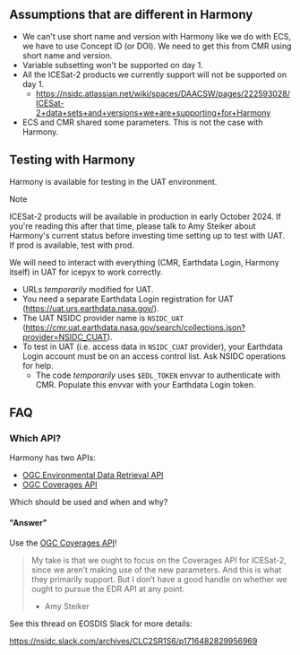 ## Assumptions that are different in Harmony

* We can't use short name and version with Harmony like we do with ECS, we have to use
  Concept ID (or DOI). We need to get this from CMR using short name and version.
* Variable subsetting won't be supported on day 1.
* All the ICESat-2 products we currently support will not be supported on day 1.
    * <https://nsidc.atlassian.net/wiki/spaces/DAACSW/pages/222593028/ICESat-2+data+sets+and+versions+we+are+supporting+for+Harmony>
* ECS and CMR shared some parameters. This is not the case with Harmony.


## Testing with Harmony

Harmony is available for testing in the UAT environment.

> [!NOTE]
> ICESat-2 products will be available in production in early October 2024. If you're
> reading this after that time, please talk to Amy Steiker about Harmony's current
> status before investing time setting up to test with UAT. If prod is available, test
> with prod.

We will need to interact with everything (CMR, Earthdata Login, Harmony itself) in UAT
for icepyx to work correctly.

* URLs *temporarily* modified for UAT.
* You need a separate Earthdata Login registration for UAT
  (<https://uat.urs.earthdata.nasa.gov/>).
* The UAT NSIDC provider name is `NSIDC_UAT`
  (<https://cmr.uat.earthdata.nasa.gov/search/collections.json?provider=NSIDC_CUAT>).
* To test in UAT (i.e. access data in `NSIDC_CUAT` provider), your Earthdata Login
  account must be on an access control list. Ask NSIDC operations for help.
    * The code *temporarily* uses `$EDL_TOKEN` envvar to authenticate with CMR. Populate
      this envvar with your Earthdata Login token.


## FAQ

### Which API?

Harmony has two APIs:

* [OGC Environmental Data Retrieval API](https://harmony.earthdata.nasa.gov/docs/edr-api)
* [OGC Coverages API](https://harmony.earthdata.nasa.gov/docs/api/)

Which should be used and when and why?


#### "Answer"

Use the [OGC Coverages API](https://harmony.earthdata.nasa.gov/docs/api/)!

> My take is that we ought to focus on the Coverages API for ICESat-2, since we aren’t
> making use of the new parameters. And this is what they primarily support. But I don’t
> have a good handle on whether we ought to pursue the EDR API at any point.
>
> - Amy Steiker

See this thread on EOSDIS Slack for more details:

<https://nsidc.slack.com/archives/CLC2SR1S6/p1716482829956969>
